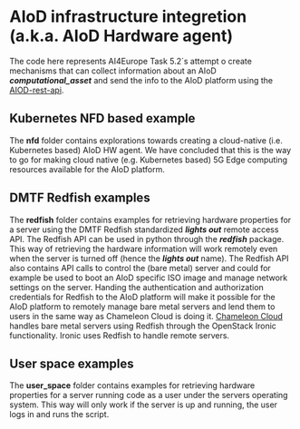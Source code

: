 # AIoD infrastructure integretion (a.k.a. AIoD Hardware agent)
The code here represents AI4Europe Task 5.2´s attempt o create mechanisms that can collect information about an AIoD __*computational_asset*__ and send the info to the AIoD platform using the [AIOD-rest-api](https://github.com/aiondemand/AIOD-rest-api/tree/develop).

## Kubernetes NFD based example
The __nfd__ folder contains explorations towards creating a cloud-native (i.e. Kubernetes based) AIoD HW agent. We have concluded that this is the way to go for making cloud native (e.g. Kubernetes based) 5G Edge computing resources available for the AIoD platform.

## DMTF Redfish examples
The __redfish__ folder contains examples for retrieving hardware properties for a server using the DMTF Redfish standardized __*lights out*__ remote access API. The Redfish API can be used in python through the __*redfish*__ package. This way of retrieving the hardware information will work remotely even when the server is turned off (hence the __*lights out*__ name). The Redfish API also contains API calls to control the (bare metal) server and could for example be used to boot an AIoD specific ISO image and manage network settings on the server. Handing the authentication and authorization credentials for Redfish to the AIoD platform will make it possible for the AIoD platform to remotely manage bare metal servers and lend them to users in the same way as Chameleon Cloud is doing it. [Chameleon Cloud](https://www.chameleoncloud.org) handles bare metal servers using Redfish through the OpenStack Ironic functionality. Ironic uses Redfish to handle remote servers.

## User space examples
The __user_space__ folder contains examples for retrieving hardware properties for a server running code as a user under the servers operating system. This way will only work if the server is up and running, the user logs in and runs the script.
